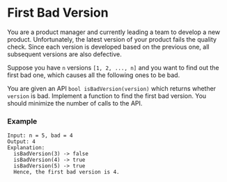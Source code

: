 # First Bad Version
You are a product manager and currently leading a team to develop a new product. Unfortunately, the latest version of your product fails the quality check. Since each version is developed based on the previous one, all subsequent versions are also defective.

Suppose you have `n` versions `[1, 2, ..., n]` and you want to find out the first bad one, which causes all the following ones to be bad.

You are given an API `bool isBadVersion(version)` which returns whether `version` is bad. Implement a function to find the first bad version. You should minimize the number of calls to the API.

### Example

```plaintext
Input: n = 5, bad = 4
Output: 4
Explanation:
  isBadVersion(3) -> false
  isBadVersion(4) -> true
  isBadVersion(5) -> true
  Hence, the first bad version is 4.
```
